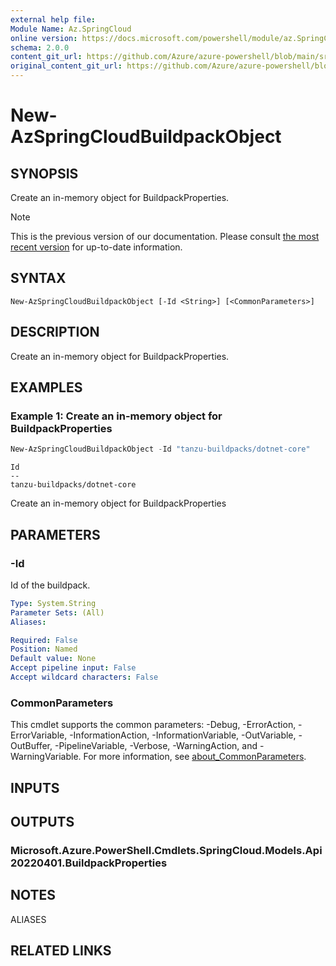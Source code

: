 ```yaml
---
external help file: 
Module Name: Az.SpringCloud
online version: https://docs.microsoft.com/powershell/module/az.SpringCloud/new-AzSpringCloudBuildpackObject
schema: 2.0.0
content_git_url: https://github.com/Azure/azure-powershell/blob/main/src/SpringCloud/help/New-AzSpringCloudBuildpackObject.md
original_content_git_url: https://github.com/Azure/azure-powershell/blob/main/src/SpringCloud/help/New-AzSpringCloudBuildpackObject.md
---
```


# New-AzSpringCloudBuildpackObject

## SYNOPSIS
Create an in-memory object for BuildpackProperties.

> [!NOTE]
>This is the previous version of our documentation. Please consult [the most recent version](/powershell/module/az.springcloud/new-azspringcloudbuildpackobject) for up-to-date information.

## SYNTAX

```
New-AzSpringCloudBuildpackObject [-Id <String>] [<CommonParameters>]
```

## DESCRIPTION
Create an in-memory object for BuildpackProperties.

## EXAMPLES

### Example 1: Create an in-memory object for BuildpackProperties
```powershell
New-AzSpringCloudBuildpackObject -Id "tanzu-buildpacks/dotnet-core"
```

```output
Id
--
tanzu-buildpacks/dotnet-core
```

Create an in-memory object for BuildpackProperties

## PARAMETERS

### -Id
Id of the buildpack.

```yaml
Type: System.String
Parameter Sets: (All)
Aliases:

Required: False
Position: Named
Default value: None
Accept pipeline input: False
Accept wildcard characters: False
```

### CommonParameters
This cmdlet supports the common parameters: -Debug, -ErrorAction, -ErrorVariable, -InformationAction, -InformationVariable, -OutVariable, -OutBuffer, -PipelineVariable, -Verbose, -WarningAction, and -WarningVariable. For more information, see [about_CommonParameters](http://go.microsoft.com/fwlink/?LinkID=113216).

## INPUTS

## OUTPUTS

### Microsoft.Azure.PowerShell.Cmdlets.SpringCloud.Models.Api20220401.BuildpackProperties

## NOTES

ALIASES

## RELATED LINKS

